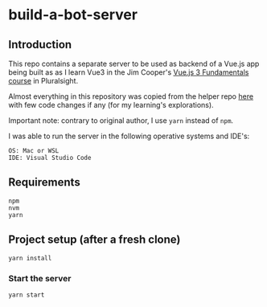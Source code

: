 # build-a-bot-server

## Introduction

This repo contains a separate server to be used as backend of a Vue.js app being built as as I learn Vue3 in the Jim Cooper's [Vue.js 3 Fundamentals course](https://app.pluralsight.com/library/courses/vuejs-fundamentals/table-of-contents) in Pluralsight.

Almost everything in this repository was copied from the helper repo [here](https://github.com/jmcooper/build-a-bot-server) with few code changes if any (for my learning's explorations).

Important note: contrary to original author, I use `yarn` instead of `npm`.

I was able to run the server in the following operative systems and IDE's:

```
OS: Mac or WSL
IDE: Visual Studio Code
```

## Requirements
```
npm
nvm
yarn
```

## Project setup (after a fresh clone)
```
yarn install
```

### Start the server
```
yarn start
```